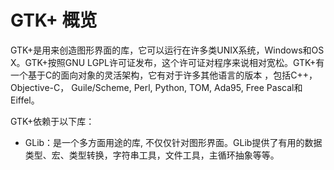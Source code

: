 # GTK+ 概览

GTK+是用来创造图形界面的库，它可以运行在许多类UNIX系统，Windows和OS X。GTK+按照GNU LGPL许可证发布，这个许可证对程序来说相对宽松。GTK+有一个基于C的面向对象的灵活架构，它有对于许多其他语言的版本 ，包括C++，Objective-C， Guile/Scheme, Perl, Python, TOM, Ada95, Free Pascal和Eiffel。 

GTK+依赖于以下库：

* GLib：是一个多方面用途的库, 不仅仅针对图形界面。GLib提供了有用的数据类型、宏、类型转换，字符串工具，文件工具，主循环抽象等等。
